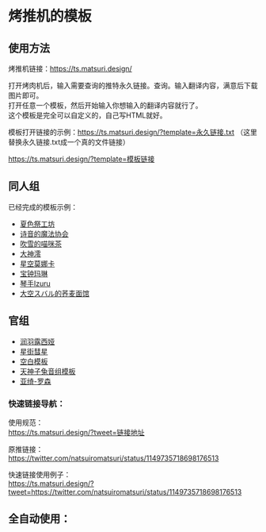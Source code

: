 # 烤推机的模板

## 使用方法
烤推机链接：https://ts.matsuri.design/

打开烤肉机后，输入需要查询的推特永久链接。查询。输入翻译内容，满意后下载图片即可。  
打开任意一个模板，然后开始输入你想输入的翻译内容就行了。  
这个模板是完全可以自定义的，自己写HTML就好。  

模板打开链接的示例：https://ts.matsuri.design/?template=永久链接.txt  （这里替换永久链接.txt成一个真的文件链接）

https://ts.matsuri.design/?template=模板链接

## 同人组

已经完成的模板示例：  
- [夏色祭工坊](https://ts.matsuri.design/?template=https://raw.githubusercontent.com/cn-matsuri/toastTemplates/master/matsuri.txt)
- [诗音的魔法协会](https://ts.matsuri.design/?template=https://raw.githubusercontent.com/cn-matsuri/toastTemplates/master/shion.txt)
- [吹雪的喵咪茶](https://ts.matsuri.design/?template=https://raw.githubusercontent.com/cn-matsuri/toastTemplates/master/fubuki.txt)
- [大神澪](https://ts.matsuri.design/?template=https://raw.githubusercontent.com/cn-matsuri/toastTemplates/master/mio.txt)
- [星空莫娜卡](https://ts.matsuri.design/?template=https://raw.githubusercontent.com/cn-matsuri/toastTemplates/master/monoka.txt)
- [宝钟玛琳](https://ts.matsuri.design/?template=https://raw.githubusercontent.com/cn-matsuri/toastTemplates/master/marine.txt)
- [琴手Izuru](https://ts.matsuri.design/?template=https://raw.githubusercontent.com/cn-matsuri/toastTemplates/master/izuru.txt)
- [大空スバル的荞麦面馆](https://ts.matsuri.design/?template=https://raw.githubusercontent.com/cn-matsuri/toastTemplates/master/486.txt)

## 官组
- [润羽露西娅](https://ts.matsuri.design/?template=https://raw.githubusercontent.com/cn-matsuri/toastTemplates/master/rushia.txt)
- [星街彗星](https://ts.matsuri.design/?template=https://raw.githubusercontent.com/cn-matsuri/toastTemplates/master/suisei.txt)
- [空白模板](https://ts.matsuri.design/?template=https://raw.githubusercontent.com/cn-matsuri/toastTemplates/master/blank.txt)
- [天神子兔音组模板](https://ts.matsuri.design/?template=https://raw.githubusercontent.com/cn-matsuri/toastTemplates/master/kotone.txt)
- [亚绮-罗森](https://ts.matsuri.design/?template=https://raw.githubusercontent.com/cn-matsuri/toastTemplates/master/aki.txt)

### 快速链接导航：  

使用规范：  
https://ts.matsuri.design/?tweet=链接地址

原推链接：  
https://twitter.com/natsuiromatsuri/status/1149735718698176513

快速链接使用例子：  
https://ts.matsuri.design/?tweet=https://twitter.com/natsuiromatsuri/status/1149735718698176513

## 全自动使用：
